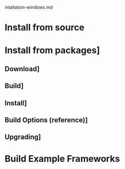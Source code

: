 intallation-windows.md

# Install from source
# Install from packages]
## Download]
## Build]
## Install]
## Build Options (reference)]
## Upgrading]
# Build Example Frameworks
